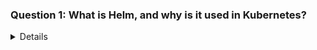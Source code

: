 

### Question 1: What is Helm, and why is it used in Kubernetes? 
<details>

- **Helm** is a package manager for Kubernetes that simplifies the process of deploying, managing, and scaling containerized applications. 
- It allows you to define, install, and upgrade complex Kubernetes applications through reusable packages called "charts."

### Key Reasons for Using Helm in Kubernetes:

1. **Package Management**:
   - Helm provides a standardized way to package Kubernetes applications, enabling users to share and reuse them easily.

2. **Simplified Application Deployment**:
   - With Helm, you can deploy applications with a single command. 

3. **Version Control**:
   - Helm allows you to manage different versions of your applications. You can roll back to previous versions if something goes wrong during an upgrade, ensuring stability and reducing downtime.

4. **Reusability**:
   - Helm charts can be reused across different projects, teams, or organizations, promoting consistency and reducing duplication of effort.

5. **Scalability**:
   - By using Helm, scaling Kubernetes applications becomes more manageable, allowing you to apply consistent updates and configurations across multiple environments.

</details>
